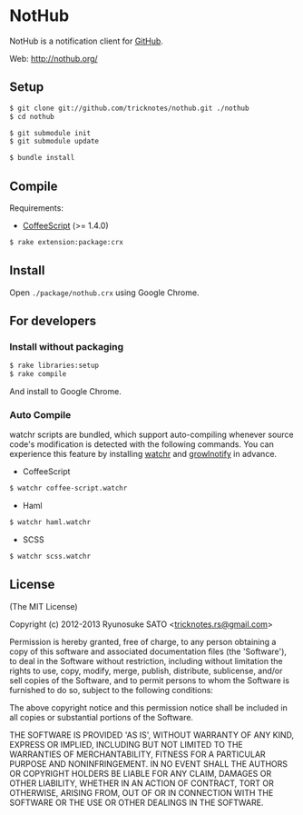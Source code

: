 # NotHub
NotHub is a notification client for [GitHub](http://github.com).

Web: http://nothub.org/

## Setup
``` sh
$ git clone git://github.com/tricknotes/nothub.git ./nothub
$ cd nothub

$ git submodule init
$ git submodule update

$ bundle install
```

## Compile
Requirements:

* [CoffeeScript](http://jashkenas.github.com/coffee-script/) (>= 1.4.0)

``` sh
$ rake extension:package:crx
```

## Install
Open `./package/nothub.crx` using Google Chrome.

## For developers
### Install without packaging
``` sh
$ rake libraries:setup
$ rake compile
```

And install to Google Chrome.

### Auto Compile
watchr scripts are bundled, which support auto-compiling whenever source code's modification is detected with the following commands. You can experience this feature by installing [watchr](https://github.com/mynyml/watchr) and [growlnotify](http://growl.info/extras.php#growlnotify) in advance.

* CoffeeScript
``` sh
$ watchr coffee-script.watchr
```

* Haml
``` sh
$ watchr haml.watchr
```

* SCSS
``` sh
$ watchr scss.watchr
```

## License
(The MIT License)

Copyright (c) 2012-2013 Ryunosuke SATO &lt;tricknotes.rs@gmail.com&gt;

Permission is hereby granted, free of charge, to any person obtaining a copy of this software and associated documentation files (the 'Software'), to deal in the Software without restriction, including without limitation the rights to use, copy, modify, merge, publish, distribute, sublicense, and/or sell copies of the Software, and to permit persons to whom the Software is furnished to do so, subject to the following conditions:

The above copyright notice and this permission notice shall be included in all copies or substantial portions of the Software.

THE SOFTWARE IS PROVIDED 'AS IS', WITHOUT WARRANTY OF ANY KIND, EXPRESS OR IMPLIED, INCLUDING BUT NOT LIMITED TO THE WARRANTIES OF MERCHANTABILITY, FITNESS FOR A PARTICULAR PURPOSE AND NONINFRINGEMENT. IN NO EVENT SHALL THE AUTHORS OR COPYRIGHT HOLDERS BE LIABLE FOR ANY CLAIM, DAMAGES OR OTHER LIABILITY, WHETHER IN AN ACTION OF CONTRACT, TORT OR OTHERWISE, ARISING FROM, OUT OF OR IN CONNECTION WITH THE SOFTWARE OR THE USE OR OTHER DEALINGS IN THE SOFTWARE.
